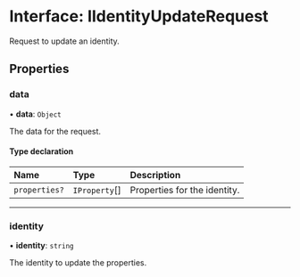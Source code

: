 # Interface: IIdentityUpdateRequest

Request to update an identity.

## Properties

### data

• **data**: `Object`

The data for the request.

#### Type declaration

| Name | Type | Description |
| :------ | :------ | :------ |
| `properties?` | `IProperty`[] | Properties for the identity. |

___

### identity

• **identity**: `string`

The identity to update the properties.
